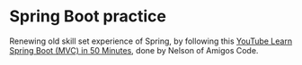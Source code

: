 # Spring Boot practice

Renewing old skill set experience of Spring, by following this [YouTube Learn Spring Boot (MVC) in 50 Minutes](https://www.youtube.com/watch?v=Ke7Tr4RgRTs), done by Nelson of Amigos Code.

